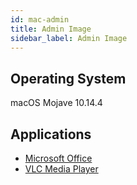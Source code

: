 ```yaml
---
id: mac-admin
title: Admin Image
sidebar_label: Admin Image
---
```


## Operating System
macOS Mojave 10.14.4

## Applications
* [Microsoft Office](software-mac-microsoftoffice.md)
* [VLC Media Player](software-mac-vlc.md)
